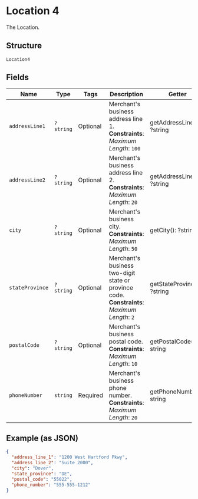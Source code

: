 
# Location 4

The Location.

## Structure

`Location4`

## Fields

| Name | Type | Tags | Description | Getter | Setter |
|  --- | --- | --- | --- | --- | --- |
| `addressLine1` | `?string` | Optional | Merchant's business address line 1.<br>**Constraints**: *Maximum Length*: `100` | getAddressLine1(): ?string | setAddressLine1(?string addressLine1): void |
| `addressLine2` | `?string` | Optional | Merchant's business address line 2.<br>**Constraints**: *Maximum Length*: `20` | getAddressLine2(): ?string | setAddressLine2(?string addressLine2): void |
| `city` | `?string` | Optional | Merchant's business city.<br>**Constraints**: *Maximum Length*: `50` | getCity(): ?string | setCity(?string city): void |
| `stateProvince` | `?string` | Optional | Merchant's business two-digit state or province code.<br>**Constraints**: *Maximum Length*: `2` | getStateProvince(): ?string | setStateProvince(?string stateProvince): void |
| `postalCode` | `?string` | Optional | Merchant's business postal code.<br>**Constraints**: *Maximum Length*: `10` | getPostalCode(): ?string | setPostalCode(?string postalCode): void |
| `phoneNumber` | `string` | Required | Merchant's business phone number.<br>**Constraints**: *Maximum Length*: `20` | getPhoneNumber(): string | setPhoneNumber(string phoneNumber): void |

## Example (as JSON)

```json
{
  "address_line_1": "1200 West Hartford Pkwy",
  "address_line_2": "Suite 2000",
  "city": "Dover",
  "state_province": "DE",
  "postal_code": "55022",
  "phone_number": "555-555-1212"
}
```

